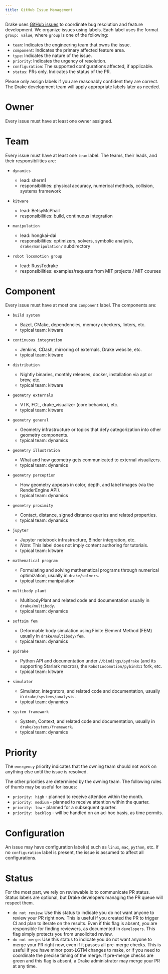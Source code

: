 ```yaml
---
title: GitHub Issue Management
---
```


Drake uses [GitHub issues](https://github.com/RobotLocomotion/drake/issues)
to coordinate bug resolution and feature development. We organize issues using
labels.  Each label uses the format ``group: value``, where ``group`` is one
of the following:

* ``team``: Indicates the engineering team that owns the issue.
* ``component``: Indicates the primary affected feature area.
* ``type``: Indicates the nature of the issue.
* ``priority``: Indicates the urgency of resolution.
* ``configuration``: The supported configurations affected, if applicable.
* ``status``: PRs only.  Indicates the status of the PR.

Please only assign labels if you are reasonably confident they are correct.
The Drake development team will apply appropriate labels later as needed.

# Owner

Every issue must have at least one owner assigned.

# Team

Every issue must have at least one ``team`` label. The teams, their leads, and
their responsibilities are:

* ``dynamics``
  * lead: sherm1
  * responsibilities: physical accuracy, numerical methods, collision,
  systems framework

* ``kitware``
  * lead: BetsyMcPhail
  * responsibilities: build, continuous integration

* ``manipulation``
  * lead: hongkai-dai
  * responsibilities: optimizers, solvers, symbolic analysis,
  ``drake/manipulation/`` subdirectory

* ``robot locomotion group``
  * lead: RussTedrake
  * responsibilities: examples/requests from MIT projects / MIT courses

# Component

Every issue must have at most one ``component`` label. The components are:

* ``build system``
  * Bazel, CMake, dependencies, memory checkers, linters, etc.
  * typical team: kitware

* ``continuous integration``
  * Jenkins, CDash, mirroring of externals, Drake website, etc.
  * typical team: kitware

* ``distribution``
  * Nightly binaries, monthly releases, docker, installation
  via apt or brew, etc.
  * typical team: kitware

* ``geometry externals``
  * VTK, FCL, drake_visualizer (core behavior), etc.
  * typical team: kitware

* ``geometry general``
  * Geometry infrastructure or topics that defy categorization into other geometry
  components.
  * typical team: dynamics

* ``geometry illustration``
  * What and how geometry gets communicated to external visualizers.
  * typical team: dynamics

* ``geometry perception``
  * How geometry appears in color, depth, and label images (via the RenderEngine API).
  * typical team: dynamics

* ``geometry proximity``
  * Contact, distance, signed distance queries and related properties.
  * typical team: dynamics

* ``jupyter``
  * Jupyter notebook infrastructure, Binder integration, etc.
  * *Note*: This label does not imply content authoring for tutorials.
  * typical team: kitware

* ``mathematical program``
  * Formulating and solving mathematical programs through numerical optimization,
  usually in ``drake/solvers``.
  * typical team: manipulation

* ``multibody plant``
  * MultibodyPlant and related code and documentation
  usually in ``drake/multibody``.
  * typical team: dynamics

* ``softsim fem``
  * Deformable body simulation using Finite Element Method (FEM) usually in
  ``drake/multibody/fem``.
  * typical team: dynamics

* ``pydrake``
  * Python API and documentation under ``//bindings/pydrake`` (and
  its supporting Starlark macros), the ``RobotLocomotion/pybind11`` fork, etc.
  * typical team: kitware

* ``simulator``
  * Simulator, integrators, and related code and documentation,
  usually in ``drake/systems/analysis``.
  * typical team: dynamics

* ``system framework``
  * System, Context, and related code and documentation,
  usually in ``drake/systems/framework``.
  * typical team: dynamics

# Priority

The ``emergency`` priority indicates that the owning team should not work
on anything else until the issue is resolved.

The other priorities are determined by the owning team. The following rules of
thumb may be useful for issues:

* ``priority: high`` - planned to receive attention within the month.
* ``priority: medium`` - planned to receive attention within the quarter.
* ``priority: low`` - planned for a subsequent quarter.
* ``priority: backlog`` - will be handled on an ad-hoc basis, as time permits.

# Configuration

An issue may have configuration label(s) such as ``linux``, ``mac``,
``python``, etc.  If no ``configuration`` label is present, the issue is
assumed to affect all configurations.

# Status

For the most part, we rely on reviewable.io to communicate PR status.
Status labels are optional, but Drake developers managing the PR queue
will respect them.

* ``do not review``: Use this status to indicate you do not want anyone to
  review your PR right now. This is useful if you created the PR to trigger
  CI and plan to iterate on the results. Even if this flag is absent, you
  are responsible for finding reviewers, as documented in `developers`.
  This flag simply protects you from unsolicited review.
* ``do not merge``: Use this status to indicate you do not want anyone to
  merge your PR right now, even if it passes all pre-merge checks. This is
  useful if you have minor post-LGTM changes to make, or if you need to
  coordinate the precise timing of the merge. If pre-merge checks are green
  and this flag is absent, a Drake administrator may merge your PR at any
  time.

